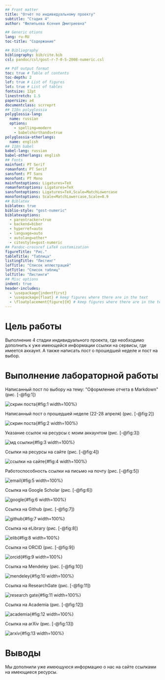 ```yaml
---
## Front matter
title: "Отчёт по индивидуальному проекту"
subtitle: "Стадия 4"
author: "Филипьева Ксения Дмитриевна"

## Generic otions
lang: ru-RU
toc-title: "Содержание"

## Bibliography
bibliography: bib/cite.bib
csl: pandoc/csl/gost-r-7-0-5-2008-numeric.csl

## Pdf output format
toc: true # Table of contents
toc-depth: 2
lof: true # List of figures
lot: true # List of tables
fontsize: 12pt
linestretch: 1.5
papersize: a4
documentclass: scrreprt
## I18n polyglossia
polyglossia-lang:
  name: russian
  options:
	- spelling=modern
	- babelshorthands=true
polyglossia-otherlangs:
  name: english
## I18n babel
babel-lang: russian
babel-otherlangs: english
## Fonts
mainfont: PT Serif
romanfont: PT Serif
sansfont: PT Sans
monofont: PT Mono
mainfontoptions: Ligatures=TeX
romanfontoptions: Ligatures=TeX
sansfontoptions: Ligatures=TeX,Scale=MatchLowercase
monofontoptions: Scale=MatchLowercase,Scale=0.9
## Biblatex
biblatex: true
biblio-style: "gost-numeric"
biblatexoptions:
  - parentracker=true
  - backend=biber
  - hyperref=auto
  - language=auto
  - autolang=other*
  - citestyle=gost-numeric
## Pandoc-crossref LaTeX customization
figureTitle: "Рис."
tableTitle: "Таблица"
listingTitle: "Листинг"
lofTitle: "Список иллюстраций"
lotTitle: "Список таблиц"
lolTitle: "Листинги"
## Misc options
indent: true
header-includes:
  - \usepackage{indentfirst}
  - \usepackage{float} # keep figures where there are in the text
  - \floatplacement{figure}{H} # keep figures where there are in the text
---
```


# Цель работы

Выполнение 4 стадии индивидуального проекта, где необходимо дополнить к уже имеющейся информации ссылки на сервисы, где имеется аккаунт. А также написать пост о прошедшей неделе и пост на выбор.

# Выполнение лабораторной работы

Написанный пост по выбору на тему: "Оформление отчета в Markdown" (рис. [-@fig:1])

![скрин поста](image/4p1.png){#fig:1 width=100%}

Написанный пост о прошедшей неделе (22-28 апреля) (рис. [-@fig:2])

![скрин поста](image/4p2.png){#fig:2 width=100%}

Указание ссылок на ресурсы с моим аккаунтом (рис. [-@fig:3])

![мд ссылки](image/4p3.png){#fig:3 width=100%}

Ссылки на ресурсы на сайте (рис. [-@fig:4])

![ссылки на сайте](image/4p4.png){#fig:4 width=100%}

Работоспособность ссылки на письмо на почту (рис. [-@fig:5])

![email](image/4p5.png){#fig:5 width=100%}

Ссылка на Google Scholar (рис. [-@fig:6])

![google](image/4p6.png){#fig:6 width=100%}

Ссылка на Github (рис. [-@fig:7])

![github](image/4p7.png){#fig:7 width=100%}

Ссылка на eLibrary (рис. [-@fig:8])

![elib](image/4p8.png){#fig:8 width=100%}

Ссылка на ORCID (рис. [-@fig:9])

![orcid](image/4p9.png){#fig:9 width=100%}

Ссылка на Mendeley (рис. [-@fig:10])

![mendeley](image/4p10.png){#fig:10 width=100%}

Ссылка на ResearchGate (рис. [-@fig:11])

![research gate](image/4p11.png){#fig:11 width=100%}

Ссылка на Academia (рис. [-@fig:12])

![academia](image/4p12.png){#fig:12 width=100%}

Ссылка на arXiv (рис. [-@fig:13])

![arxiv](image/4p13.png){#fig:13 width=100%}

# Выводы

Мы дополнили уже имеющуюся информацию о нас на сайте ссылками на имеющиеся ресурсы.

